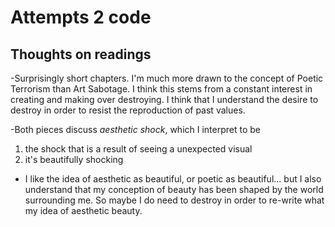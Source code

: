 # Attempts 2 code #

## Thoughts on readings ##

-Surprisingly short chapters. I'm much more drawn to the concept of Poetic Terrorism than Art Sabotage. I think this stems from a constant interest in creating and making over destroying. I think that I understand the desire to destroy in order to resist the reproduction of past values.

-Both pieces discuss *aesthetic shock*, which I interpret to be

  1. the shock that is a result of seeing a unexpected visual
  2. it's beautifully shocking

- I like the idea of aesthetic as beautiful, or poetic as beautiful... but I also understand that my conception of beauty has been shaped by the world surrounding me. So maybe I do need to destroy in order to re-write what my idea of aesthetic beauty.
